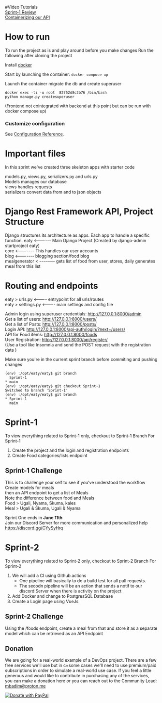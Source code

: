 #Video Tutorials <br>
[Sprint-1 Review](https://www.youtube.com/watch?v=rFlxb11Zf5Y&t=405s)<br>
[Containerizing our API](https://www.youtube.com/watch?v=txr1_Eme6nM)

# How to run
To run the project as is and play around before you make changes
Run the following after cloning the project

Install [docker](https://medium.com/@mosesmbadi/what-is-devops-part-2-containerization-8b8b65cf8f96)

Start by launching the container:
``docker compose up`` <br>

Launch the container migrate the db and create superuser

```
docker exec -ti -u root  82752d8c2b76 /bin/bash
python manage.py createsuperuser
```
(Frontend not cointegrated with backend at this point but can be run with docker compose up)


### Customize configuration
See [Configuration Reference](https://cli.vuejs.org/config/).

# Important files
In this sprint we've created three skeleton apps with starter code

models.py, views.py, serializers.py and urls.py <br>
Models manages our database <br>
views handles requests <br>
serializers convert data from and to json objects <br>



# Django Rest Framework API, Project Structure
Django structures its architecture as apps. Each app to handle a specific function.
eaty <------ Main Django Project (Created by django-admin startproject eaty)<br>
core <------- This handles our user accounts<br>
blog <------- blogging section/food blog<br>
mealgenerator < -------- gets list of food from user, stores, daily generates meal from this list

# Routing and endpoints
eaty > urls.py <---- entrypoint for all urls/routes<br>
eaty > settings.py <---- main settings and config file <br>

Admin login using superuser credentials: http://127.0.0.1:8000/admin <br>
Get a list of users: http://127.0.0.1:8000/users/ <br>
Get a list of Posts: http://127.0.0.1:8000/posts/ <br>
Login API: http://127.0.0.1:8000/api-auth/login/?next=/users/ <br>
API for Food items: http://127.0.0.1:8000/foods <br>
User Registration: http://127.0.0.1:8000/api/register/ <br>
(Use a tool like Insomnia and send the POST request with the registration data ) 


 
Make sure you're in the current sprint branch before commiting and pushing changes
```
(env) :/opt/eaty/eaty$ git branch
  Sprint-1
* main
(env) :/opt/eaty/eaty$ git checkout Sprint-1
Switched to branch 'Sprint-1'
(env) :/opt/eaty/eaty$ git branch
* Sprint-1
  main
```

# Sprint-1
To view everything related to Sprint-1 only, checkout to Sprint-1 Branch
For Sprint-1
1. Create the project and the login and registration endpoints
2. Create Food categories/lists endpoint


## Sprint-1 Challenge
This is to challenge your self to see if you've understood the workflow <br>
Create models for meals <br>
then an API endpoint to get a list of Meals <br>
Note the difference between food and Meals <br>
Food > Ugali, Nyama, Skuma, kales <br>
Meal > Ugali & Skuma, Ugali & Nyama <br>

Sprint One ends in **June 11th** <br>
Join our Discord Server for more communication and personalized help <br>
https://discord.gg/CYySyHrq


# Sprint-2
To view everything related to Sprint-2 only, checkout to Sprint-2 Branch
For Sprint-2 
 1. We will add a CI using Github actions
    -  One pipeline will basically to do a build test for all pull requests.
    - The secodn pipeline will be an action that sends a notif to our discord   Server when there is activity on the project
 2. Add Docker and change to PostgresSQL Database
 3. Create a Login page using VueJs

## Sprint-2 Challenge
Using the /foods endpoint, create a meal from that and store it as a separate model which can be retrieved as an API Endpoint


## Donation
We are going for a real-world example of a DevOps project. There are a few free services we'll use but in c=some cases we'll need to use premium/paid subscriptions in order to simulate a real-world use case. If you feel a little generous and would like to contribute in purchasing any of the services, you can make a donation here or you can reach out to the Community Lead: mbadim@proton.me

[![Donate with PayPal](https://www.paypalobjects.com/en_US/i/btn/btn_donateCC_LG.gif)](https://www.paypal.com/cgi-bin/webscr?cmd=_s-xclick&hosted_button_id=45A3RRNJMNAGQ)




